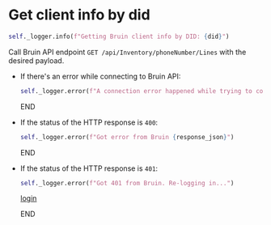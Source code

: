 # Get client info by did

```python
self._logger.info(f"Getting Bruin client info by DID: {did}")
```

Call Bruin API endpoint `GET /api/Inventory/phoneNumber/Lines` with the desired payload.

* If there's an error while connecting to Bruin API:
  ```python
  self._logger.error(f"A connection error happened while trying to connect to Bruin API -> {e}")
  ```
  END

* If the status of the HTTP response is `400`:
  ```python
  self._logger.error(f"Got error from Bruin {response_json}")
  ```
  END

* If the status of the HTTP response is `401`:
  ```python
  self._logger.error(f"Got 401 from Bruin. Re-logging in...")
  ```
  [login](../../clients/bruin_client/login.md)

  END
